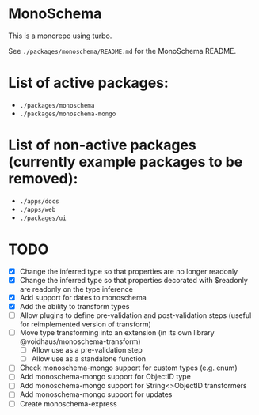 # MonoSchema

This is a monorepo using turbo.

See `./packages/monoschema/README.md` for the MonoSchema README.

# List of active packages:

- `./packages/monoschema`
- `./packages/monoschema-mongo`

# List of non-active packages (currently example packages to be removed):

- `./apps/docs`
- `./apps/web`
- `./packages/ui`

# TODO

- [x] Change the inferred type so that properties are no longer readonly
- [x] Change the inferred type so that properties decorated with $readonly are readonly on the type inference
- [x] Add support for dates to monoschema
- [x] Add the ability to transform types
- [ ] Allow plugins to define pre-validation and post-validation steps (useful for reimplemented version of transform)
- [ ] Move type transforming into an extension (in its own library @voidhaus/monoschema-transform)
    - [ ] Allow use as a pre-validation step
    - [ ] Allow use as a standalone function 
- [ ] Check monoschema-mongo support for custom types (e.g. enum)
- [ ] Add monoschema-mongo support for ObjectID type
- [ ] Add monoschema-mongo support for String<>ObjectID transformers
- [ ] Add monoschema-mongo support for updates
- [ ] Create monoschema-express
